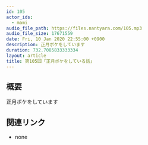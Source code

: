 ```yaml
---
id: 105
actor_ids:
  - mami
audio_file_path: https://files.nantyara.com/105.mp3
audio_file_size: 17671559
date: Fri, 10 Jan 2020 22:55:00 +0900
description: 正月ボケをしています
duration: 732.7085833333334
layout: article
title: 第105回「正月ボケをしている話」
---
```

## 概要

正月ボケをしています

## 関連リンク

* none
